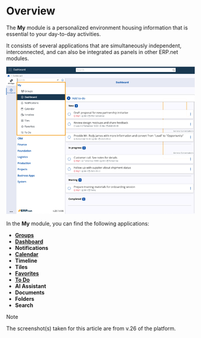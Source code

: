 # Overview

The **My** module is a personalized environment housing information that is essential to your day-to-day activities.

It consists of several applications that are simultaneously independent, interconnected, and can also be integrated as panels in other ERP.net modules.

![pictures](pictures/my_v266.png)

In the **My** module, you can find the following applications:

* **[Groups](groups/index.md)**
* **[Dashboard](dashboard/index.md)**
* **Notifications**
* **[Calendar](calendar/index.md)**
* **Timeline**
* **Tiles**
* **[Favorites](favorites/index.md)**
* **[To Do](todo/index.md)**
* **AI Assistant**
* **Documents**
* **Folders**
* **Search** 

> [!NOTE]
> 
> The screenshot(s) taken for this article are from v.26 of the platform.
